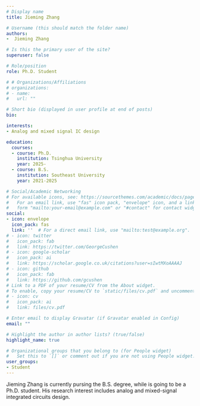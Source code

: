 ```yaml
---
# Display name
title: Jieming Zhang

# Username (this should match the folder name)
authors:
-  Jieming Zhang

# Is this the primary user of the site?
superuser: false

# Role/position
role: Ph.D. Student

# # Organizations/Affiliations
# organizations:
# - name: 
#   url: ""

# Short bio (displayed in user profile at end of posts)
bio: 

interests:
- Analog and mixed signal IC design

education:
  courses:
  - course: Ph.D. 
    institution: Tsinghua University
    year: 2025-
  - course: B.S. 
    institution: Southeast University
    year: 2021-2025

# Social/Academic Networking
# For available icons, see: https://sourcethemes.com/academic/docs/page-builder/#icons
#   For an email link, use "fas" icon pack, "envelope" icon, and a link in the
#   form "mailto:your-email@example.com" or "#contact" for contact widget.
social:
- icon: envelope
  icon_pack: fas
  link: ''  # For a direct email link, use "mailto:test@example.org".
# - icon: twitter
#   icon_pack: fab
#   link: https://twitter.com/GeorgeCushen
# - icon: google-scholar
#   icon_pack: ai
#   link: https://scholar.google.co.uk/citations?user=sIwtMXoAAAAJ
# - icon: github
#   icon_pack: fab
#   link: https://github.com/gcushen
# Link to a PDF of your resume/CV from the About widget.
# To enable, copy your resume/CV to `static/files/cv.pdf` and uncomment the lines below.
# - icon: cv
#   icon_pack: ai
#   link: files/cv.pdf

# Enter email to display Gravatar (if Gravatar enabled in Config)
email: ""

# Highlight the author in author lists? (true/false)
highlight_name: true

# Organizational groups that you belong to (for People widget)
#   Set this to `[]` or comment out if you are not using People widget.
user_groups:
- Student
---
```


Jieming Zhang is currently pursing the B.S. degree, while is going to be a Ph.D. student. His research interest includes analog and mixed-signal integrated circuits design.